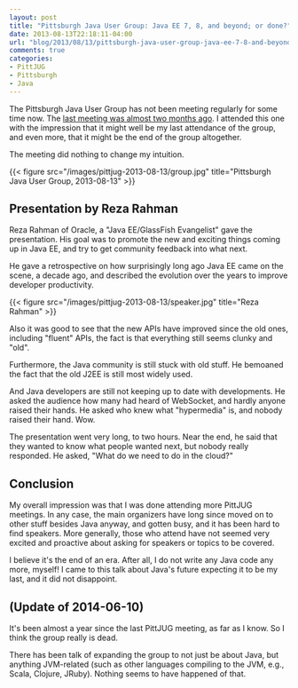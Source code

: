 ```yaml
---
layout: post
title: "Pittsburgh Java User Group: Java EE 7, 8, and beyond; or done?"
date: 2013-08-13T22:18:11-04:00
url: "blog/2013/08/13/pittsburgh-java-user-group-java-ee-7-8-and-beyond/"
comments: true
categories:
- PittJUG
- Pittsburgh
- Java
---
```

The Pittsburgh Java User Group has not been meeting regularly for some time now. The [last meeting was almost two months ago](/blog/2013/06/25/pittsburgh-java-user-group-building-and-evolving-a-java-api/). I attended this one with the impression that it might well be my last attendance of the group, and even more, that it might be the end of the group altogether.

The meeting did nothing to change my intuition.

{{< figure src="/images/pittjug-2013-08-13/group.jpg" title="Pittsburgh Java User Group, 2013-08-13" >}}

<!--more-->

## Presentation by Reza Rahman

Reza Rahman of Oracle, a "Java EE/GlassFish Evangelist" gave the presentation. His goal was to promote the new and exciting things coming up in Java EE, and try to get community feedback into what next.

He gave a retrospective on how surprisingly long ago Java EE came on the scene, a decade ago, and described the evolution over the years to improve developer productivity.

{{< figure src="/images/pittjug-2013-08-13/speaker.jpg" title="Reza Rahman" >}}

Also it was good to see that the new APIs have improved since the old ones, including "fluent" APIs, the fact is that everything still seems clunky and "old".

Furthermore, the Java community is still stuck with old stuff. He bemoaned the fact that the old J2EE is still most widely used.

And Java developers are still not keeping up to date with developments. He asked the audience how many had heard of WebSocket, and hardly anyone raised their hands. He asked who knew what "hypermedia" is, and nobody raised their hand. Wow.

The presentation went very long, to two hours. Near the end, he said that they wanted to know what people wanted next, but nobody really responded. He asked, "What do we need to do in the cloud?"

## Conclusion

My overall impression was that I was done attending more PittJUG meetings. In any case, the main organizers have long since moved on to other stuff besides Java anyway, and gotten busy, and it has been hard to find speakers. More generally, those who attend have not seemed very excited and proactive about asking for speakers or topics to be covered.

I believe it's the end of an era. After all, I do not write any Java code any more, myself! I came to this talk about Java's future expecting it to be my last, and it did not disappoint.

## (Update of 2014-06-10)

It's been almost a year since the last PittJUG meeting, as far as I know. So I think the group really is dead.

There has been talk of expanding the group to not just be about Java, but anything JVM-related (such as other languages compiling to the JVM, e.g., Scala, Clojure, JRuby). Nothing seems to have happened of that.
